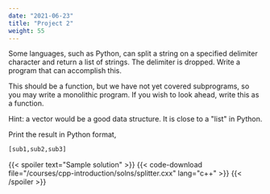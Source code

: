```yaml
---
date: "2021-06-23"
title: "Project 2"
weight: 55
---
```


Some languages, such as Python, can split a string on a specified delimiter character and return a list of strings. The delimiter is dropped.  Write a program that can accomplish this.  

This should be a function, but we have not yet covered subprograms, so you may write a monolithic program.  If you wish to look ahead, write this as a function.

Hint: a vector would be a good data structure. It is close to a "list" in Python.

Print the result in Python format, 
```python
[sub1,sub2,sub3]
```

{{< spoiler text="Sample solution" >}}
{{< code-download file="/courses/cpp-introduction/solns/splitter.cxx" lang="c++" >}}
{{< /spoiler >}}
